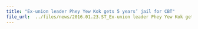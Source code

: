 ```yaml
---
title: "Ex-union leader Phey Yew Kok gets 5 years’ jail for CBT"
file_url:  ../files/news/2016.01.23.ST_Ex-union leader Phey Yew Kok gets 5 years jail for CBT.pdf
---
```

